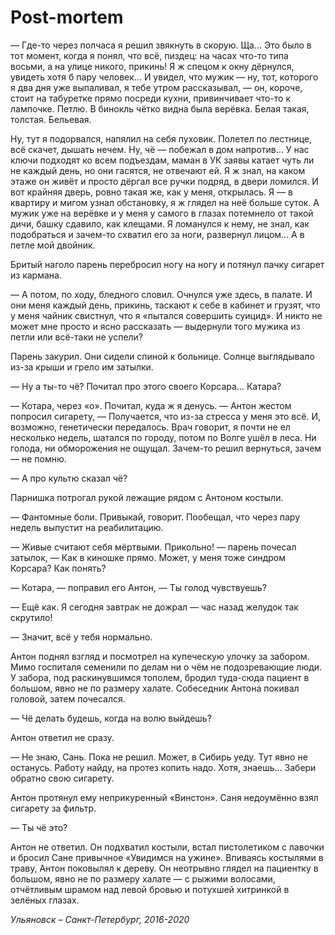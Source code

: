 
# Post-mortem
— Где-то через полчаса я решил звякнуть в скорую. Ща… Это было в тот момент, когда я понял, что всё, пиздец: на часах что-то типа восьми, а на улице никого, прикинь! Я ж спецом к окну дёрнулся, увидеть хотя б пару человек… И увидел, что мужик — ну, тот, которого я два дня уже выпаливал, я тебе утром рассказывал, — он, короче, стоит на табуретке прямо посреди кухни, привинчивает что-то к лампочке. Петлю. В бинокль чётко видна была верёвка. Белая такая, толстая. Бельевая.

Ну, тут я подорвался, напялил на себя пуховик. Полетел по лестнице, всё скачет, дышать нечем. Ну, чё — побежал в дом напротив… У нас ключи подходят ко всем подъездам, маман в УК заявы катает чуть ли не каждый день, но они гасятся, не отвечают ей. Я ж знал, на каком этаже он живёт и просто дёргал все ручки подряд, в двери ломился. И вот крайняя дверь, ровно такая же, как у меня, открылась. Я — в квартиру и мигом узнал обстановку, я ж глядел на неё больше суток. А мужик уже на верёвке и у меня у самого в глазах потемнело от такой дичи, башку сдавило, как клещами. Я ломанулся к нему, не знал, как подобраться и зачем-то схватил его за ноги, развернул лицом… А в петле мой двойник.

Бритый наголо парень перебросил ногу на ногу и потянул пачку сигарет из кармана.

— А потом, по ходу, бледного словил. Очнулся уже здесь, в палате. И они меня каждый день, прикинь, таскают к себе в кабинет и грузят, что у меня чайник свистнул, что я «пытался совершить суицид». И никто не может мне просто и ясно рассказать — выдернули того мужика из петли или всё-таки не успели?

Парень закурил. Они сидели спиной к больнице. Солнце выглядывало из-за крыши и грело им затылки.

— Ну а ты-то чё? Почитал про этого своего Корсара… Катара?

— Котара, через «о». Почитал, куда ж я денусь. — Антон жестом попросил сигарету, — Получается, что из-за стресса у меня это всё. И, возможно, генетически передалось. Врач говорит, я почти не ел несколько недель, шатался по городу, потом по Волге ушёл в леса. Ни голода, ни обморожения не ощущал. Зачем-то решил вернуться, зачем — не помню.

— А про культю сказал чё?

Парнишка потрогал рукой лежащие рядом с Антоном костыли.

— Фантомные боли. Привыкай, говорит. Пообещал, что через пару недель выпустит на реабилитацию.

— Живые считают себя мёртвыми. Прикольно! — парень почесал затылок, — Как в киношке прямо. Может, у меня тоже синдром Корсара? Как понять?

— Котара, — поправил его Антон, — Ты голод чувствуешь?

— Ещё как. Я сегодня завтрак не дожрал — час назад желудок так скрутило!

— Значит, всё у тебя нормально.

Антон поднял взгляд и посмотрел на купеческую улочку за забором. Мимо госпиталя семенили по делам ни о чём не подозревающие люди. У забора, под раскинувшимся тополем, бродил туда-сюда пациент в большом, явно не по размеру халате. Собеседник Антона покивал головой, затем почесался.

— Чё делать будешь, когда на волю выйдешь?

Антон ответил не сразу.

— Не знаю, Сань. Пока не решил. Может, в Сибирь уеду. Тут явно не останусь. Работу найду, на протез копить надо. Хотя, знаешь… Забери обратно свою сигарету.

Антон протянул ему неприкуренный «Винстон». Саня недоумённо взял сигарету за фильтр.

— Ты чё это?

Антон не ответил. Он подхватил костыли, встал пистолетиком с лавочки и бросил Сане привычное «Увидимся на ужине». Впиваясь костылями в траву, Антон поковылял к дереву. Он неотрывно глядел на пациентку в большом, явно не по размеру халате — с рыжими волосами, отчётливым шрамом над левой бровью и потухшей хитринкой в зелёных глазах.

_Ульяновск – Санкт-Петербург, 2016-2020_